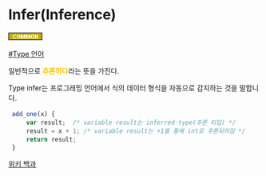 # Infer(Inference)

![Common](../../2TAT1C/Label_Common.png)

<a href="">#Type 언어</a>

일반적으로 <span style="color:#FFBF00; font-weight:bold;">추론하다</span>라는 뜻을 가진다.

Type infer는 프로그래밍 언어에서 식의 데이터 형식을 자동으로 감지하는 것을 말합니다.

```javascript
 add_one(x) {
     var result;  /* variable result는 inferred-type(추론 타입) */
     result = x + 1; /* variable result는 +1을 통해 int로 추론되어짐 */
     return result;
 }
```

<a href="https://en.wikipedia.org/wiki/Type_inference#:~:text=Type%20inference%20refers%20to%20the,some%20strongly%20statically%20typed%20languages">위키 백과</a>